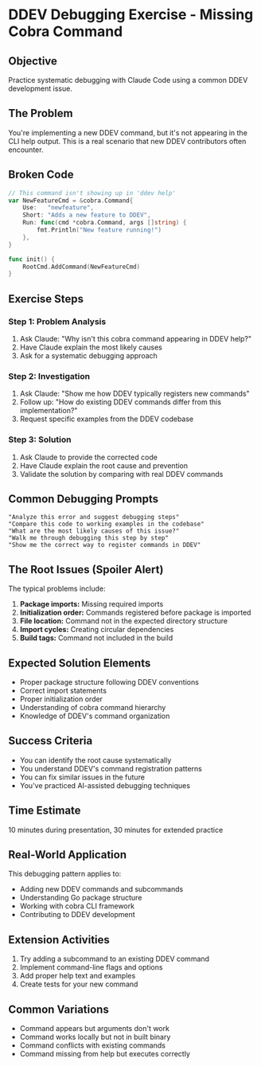 # DDEV Debugging Exercise - Missing Cobra Command

## Objective
Practice systematic debugging with Claude Code using a common DDEV development issue.

## The Problem
You're implementing a new DDEV command, but it's not appearing in the CLI help output. This is a real scenario that new DDEV contributors often encounter.

## Broken Code
```go
// This command isn't showing up in 'ddev help'
var NewFeatureCmd = &cobra.Command{
    Use:   "newfeature",
    Short: "Adds a new feature to DDEV",
    Run: func(cmd *cobra.Command, args []string) {
        fmt.Println("New feature running!")
    },
}

func init() {
    RootCmd.AddCommand(NewFeatureCmd)
}
```

## Exercise Steps

### Step 1: Problem Analysis
1. Ask Claude: "Why isn't this cobra command appearing in DDEV help?"
2. Have Claude explain the most likely causes
3. Ask for a systematic debugging approach

### Step 2: Investigation
1. Ask Claude: "Show me how DDEV typically registers new commands"
2. Follow up: "How do existing DDEV commands differ from this implementation?"
3. Request specific examples from the DDEV codebase

### Step 3: Solution
1. Ask Claude to provide the corrected code
2. Have Claude explain the root cause and prevention
3. Validate the solution by comparing with real DDEV commands

## Common Debugging Prompts
```
"Analyze this error and suggest debugging steps"
"Compare this code to working examples in the codebase"
"What are the most likely causes of this issue?"
"Walk me through debugging this step by step"
"Show me the correct way to register commands in DDEV"
```

## The Root Issues (Spoiler Alert)
The typical problems include:
1. **Package imports:** Missing required imports
2. **Initialization order:** Commands registered before package is imported
3. **File location:** Command not in the expected directory structure
4. **Import cycles:** Creating circular dependencies
5. **Build tags:** Command not included in the build

## Expected Solution Elements
- Proper package structure following DDEV conventions
- Correct import statements
- Proper initialization order
- Understanding of cobra command hierarchy
- Knowledge of DDEV's command organization

## Success Criteria
- You can identify the root cause systematically
- You understand DDEV's command registration patterns
- You can fix similar issues in the future
- You've practiced AI-assisted debugging techniques

## Time Estimate
10 minutes during presentation, 30 minutes for extended practice

## Real-World Application
This debugging pattern applies to:
- Adding new DDEV commands and subcommands
- Understanding Go package structure
- Working with cobra CLI framework
- Contributing to DDEV development

## Extension Activities
1. Try adding a subcommand to an existing DDEV command
2. Implement command-line flags and options
3. Add proper help text and examples
4. Create tests for your new command

## Common Variations
- Command appears but arguments don't work
- Command works locally but not in built binary
- Command conflicts with existing commands
- Command missing from help but executes correctly